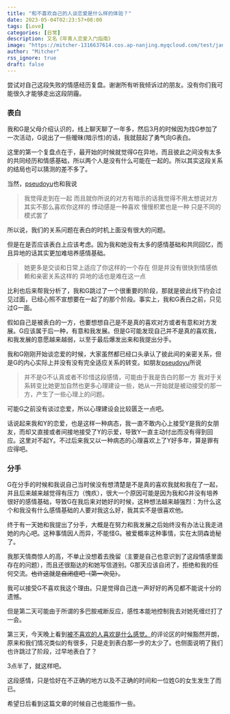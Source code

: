 ```yaml
---
title: "和不喜欢自己的人谈恋爱是什么样的体验？"
date: 2023-05-04T02:23:57+08:00
tags: [Love]
categories: [日常]
description: 又名《年青人恋爱入门指南》
image: "https://mitcher-1316637614.cos.ap-nanjing.myqcloud.com/test/jan-antonin-kolar-h8OKISkm6SI-unsplash.jpg"
author: "Mitcher"
rss_ignore: true
draft: false
---
```


尝试对自己这段失败的情感经历复盘。谢谢所有听我倾诉过的朋友。没有你们我可能很久才能够走出这段阴霾。

### 表白

我和G是父母介绍认识的，线上聊天聊了一年多，然后3月的时候因为找G参加了一次活动，G说出了一些暧昧(暗示性)的话，我就鼓起了勇气向G表白。

这里的第一个复盘点在于，最开始的时候就觉得G在异地，而且彼此之间没有太多的共同经历和情感基础，所以两个人是没有什么可能在一起的。所以其实这段关系的结局也可以猜测的差不多了。

当然，[pseudoyu](www.pseudoyu.com)也和我说

> 我觉得走到在一起 而且就你所说的对方有暗示的话我觉得不用太想说对方其实不那么喜欢你这样的 悸动感是一种喜欢 慢慢积累也是一种 只是不同的模式罢了

所以说，我们的关系问题在表白的时机上面没有很大的问题。

但是在是否应该表白上应该考虑。因为我和她没有太多的感情基础和共同回忆，而且异地的话其实更加难培养感情基础。

> 她更多是交谈和日常上适应了你这样的一个存在 但是并没有很快到情感依赖和亲密关系这样的 异地的话也是难在这一点

比利也后来帮我分析了，我和G跳过了一个很重要的阶段，那就是彼此线下约会过见过面，已经心照不宣想要在一起了的那个阶段。事实上，我和G表白之前，只见过G一面。

假如自己是被表白的一方，也要想想自己是不是真的喜欢对方或者有意和对方发展。G应该属于后一种，有意和我发展。但是G可能发现自己并不是真的喜欢我，和我发展的意愿越来越弱，以至于最后爆发出来和我提出分手。

我和G刚刚开始谈恋爱的时候，大家虽然都已经口头承认了彼此间的亲密关系，但是G的内心实际上并没有没有完全适应关系的转变。如朋友[pseudoyu](www.pseudoyu.com)所说

> 并不是G不认真或者不珍惜这段感情，可能由于我是告白的那一方 我对于关系转变比她更加自然也更多心理建设一些，她从一开始就是被动接受的那一方，产生了一些心理上的问题。

可能G之前没有谈过恋爱，所以心理建设会比较匮乏一点吧。

话说起来我和Y的恋爱，也是这样一种病态，我一直不敢内心上接受Y是我的女朋友，而却又直接或者间接地接受了Y的示爱，导致Y一直主动付出而没有得到回应。这里对不起Y。不过后来我又以一种病态的心理喜欢上了Y好多年，算是罪有应得吧。

### 分手

G在分手的时候和我说自己当时侯没有想清楚是不是真的喜欢我就和我在了一起，并且后来越来越觉得有压力（愧疚），很大一个原因可能是因为我和G并没有培养很好的感情基础，导致G在我后来对她好的时候，这种想法越来越强烈：为什么这个和我没有什么感情基础的人要对我这么好，我其实不是很喜欢他。

终于有一天她和我提出了分手，大概是在努力和我发展之后始终没有办法让我走进她的内心吧。这种事情因人而异，不能怪G。被爱概率这种事情，实在太阴森诡秘了。

我那天情商惊人的高，不单止没想着去挽留（主要是自己也意识到了这段情感里面存在的问题），而且还很豁达的和她写信道别。G那天应该自闭了，拒绝和我的任何交流。~~也许这就是自闭症吧（第一次见）~~。

我可以接受G不喜欢我这个理由。只是觉得自己连一声好好的再见都不能说十分的遗憾。

但是第二天可能由于所谓的多巴胺戒断反应，感性本能地控制我去对她死缠烂打了一会。

第三天，今天晚上看到[被不喜欢的人喜欢是什么感觉。](https://www.bilibili.com/video/BV1wb411f7xG/?share_source=copy_web&vd_source=ad05016b913cdc7f3fd0238960630cfb)的评论区的时候豁然开朗，原来和我们情况类似的有很多，只是走到表白那一步的太少了。也侧面说明了我们也许跳过了阶段，过早地表白了？

3点半了，就这样吧。

这段感情，只是恰好在不正确的地方以及不正确的时间和一位姓G的女生发生了而已。

希望日后看到这篇文章的时候自己也能振作一些。
